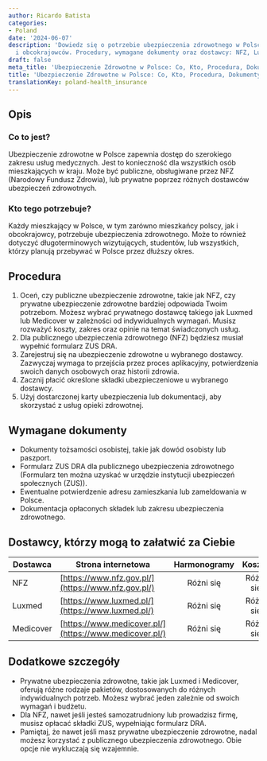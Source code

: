 ```yaml
---
author: Ricardo Batista
categories:
- Poland
date: '2024-06-07'
description: 'Dowiedz się o potrzebie ubezpieczenia zdrowotnego w Polsce dla mieszkańców
  i obcokrajowców. Procedury, wymagane dokumenty oraz dostawcy: NFZ, Luxmed, Medicover.'
draft: false
meta_title: 'Ubezpieczenie Zdrowotne w Polsce: Co, Kto, Procedura, Dokumenty'
title: 'Ubezpieczenie Zdrowotne w Polsce: Co, Kto, Procedura, Dokumenty'
translationKey: poland-health_insurance
---
```



## Opis
### Co to jest?
Ubezpieczenie zdrowotne w Polsce zapewnia dostęp do szerokiego zakresu usług medycznych. Jest to konieczność dla wszystkich osób mieszkających w kraju. Może być publiczne, obsługiwane przez NFZ (Narodowy Fundusz Zdrowia), lub prywatne poprzez różnych dostawców ubezpieczeń zdrowotnych.

### Kto tego potrzebuje?
Każdy mieszkający w Polsce, w tym zarówno mieszkańcy polscy, jak i obcokrajowcy, potrzebuje ubezpieczenia zdrowotnego. Może to również dotyczyć długoterminowych wizytujących, studentów, lub wszystkich, którzy planują przebywać w Polsce przez dłuższy okres.

## Procedura
1. Oceń, czy publiczne ubezpieczenie zdrowotne, takie jak NFZ, czy prywatne ubezpieczenie zdrowotne bardziej odpowiada Twoim potrzebom. Możesz wybrać prywatnego dostawcę takiego jak Luxmed lub Medicover w zależności od indywidualnych wymagań. Musisz rozważyć koszty, zakres oraz opinie na temat świadczonych usług.
2. Dla publicznego ubezpieczenia zdrowotnego (NFZ) będziesz musiał wypełnić formularz ZUS DRA.
3. Zarejestruj się na ubezpieczenie zdrowotne u wybranego dostawcy. Zazwyczaj wymaga to przejścia przez proces aplikacyjny, potwierdzenia swoich danych osobowych oraz historii zdrowia.
4. Zacznij płacić określone składki ubezpieczeniowe u wybranego dostawcy.
5. Użyj dostarczonej karty ubezpieczenia lub dokumentacji, aby skorzystać z usług opieki zdrowotnej.

## Wymagane dokumenty
- Dokumenty tożsamości osobistej, takie jak dowód osobisty lub paszport.
- Formularz ZUS DRA dla publicznego ubezpieczenia zdrowotnego (Formularz ten można uzyskać w urzędzie instytucji ubezpieczeń społecznych (ZUS)).
- Ewentualne potwierdzenie adresu zamieszkania lub zameldowania w Polsce.
- Dokumentacja opłaconych składek lub zakresu ubezpieczenia zdrowotnego.

## Dostawcy, którzy mogą to załatwić za Ciebie

| Dostawca       |     Strona internetowa                |     Harmonogramy   |       Koszty     |
| --------------- | --------------------------------- |  :-------------: | :-------------: |
| NFZ                |  [https://www.nfz.gov.pl/](https://www.nfz.gov.pl/) |      Różni się     |        Różni się        |
| Luxmed          |  [https://www.luxmed.pl/](https://www.luxmed.pl/)   |      Różni się     |        Różni się        |
| Medicover      |  [https://www.medicover.pl/](https://www.medicover.pl/)   |      Różni się     |        Różni się        |

## Dodatkowe szczegóły
- Prywatne ubezpieczenia zdrowotne, takie jak Luxmed i Medicover, oferują różne rodzaje pakietów, dostosowanych do różnych indywidualnych potrzeb. Możesz wybrać jeden zależnie od swoich wymagań i budżetu.
- Dla NFZ, nawet jeśli jesteś samozatrudniony lub prowadzisz firmę, musisz opłacać składki ZUS, wypełniając formularz DRA.
- Pamiętaj, że nawet jeśli masz prywatne ubezpieczenie zdrowotne, nadal możesz korzystać z publicznego ubezpieczenia zdrowotnego. Obie opcje nie wykluczają się wzajemnie.